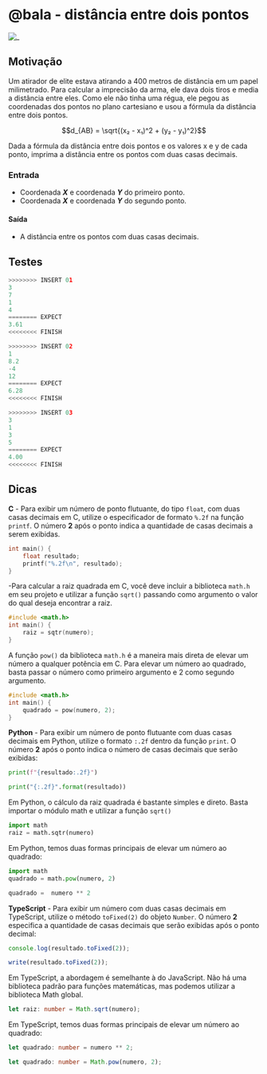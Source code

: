 # @bala - distância entre dois pontos

![_](https://raw.githubusercontent.com/qxcodefup/arcade/master/base/bala/cover.jpg)

## Motivação

Um atirador de elite estava atirando a 400 metros de distância em um papel milimetrado. Para calcular a imprecisão da arma, ele dava dois tiros e media a distância entre eles. Como ele não tinha uma régua, ele pegou as coordenadas dos pontos no plano cartesiano e usou a fórmula da distância entre dois pontos.

$$d_{AB} = \sqrt{(x₂ - x₁)^2 + (y₂ - y₁)^2}$$

Dada a fórmula da distância entre dois pontos e os valores x e y de cada ponto, imprima a distância entre os pontos com duas casas decimais.

### Entrada

- Coordenada ***X*** e coordenada ***Y*** do primeiro ponto.
- Coordenada ***X*** e coordenada ***Y*** do segundo ponto.

#### Saída

- A distância entre os pontos com duas casas decimais.

## Testes

```py
>>>>>>>> INSERT 01
3
7
1
4
======== EXPECT
3.61
<<<<<<<< FINISH
```

```py
>>>>>>>> INSERT 02
1
8.2
-4
12
======== EXPECT
6.28
<<<<<<<< FINISH
```

```py
>>>>>>>> INSERT 03
3
1
3
5
======== EXPECT
4.00
<<<<<<<< FINISH

```

## Dicas

**C** - Para exibir um número de ponto flutuante, do tipo `float`, com duas casas decimais em C, utilize o especificador de formato `%.2f` na função `printf`. O número **2** após o ponto indica a quantidade de casas decimais a serem exibidas.

```c
int main() {
    float resultado;
    printf("%.2f\n", resultado);
}
```

-Para calcular a raiz quadrada em C, você deve incluir a biblioteca `math.h` em seu projeto e utilizar a função `sqrt()` passando como argumento o valor do qual deseja encontrar a raiz.

```c
#include <math.h>
int main() {
    raiz = sqtr(numero);
}
```

A função `pow()` da biblioteca `math.h` é a maneira mais direta de elevar um número a qualquer potência em C. Para elevar um número ao quadrado, basta passar o número como primeiro argumento e 2 como segundo argumento.

```c
#include <math.h>
int main() {
    quadrado = pow(numero, 2);
}
```

**Python** - Para exibir um número de ponto flutuante com duas casas decimais em Python, utilize o formato `:.2f` dentro da função `print`. O número **2** após o ponto indica o número de casas decimais que serão exibidas:

```py
print(f"{resultado:.2f}")
```

```py
print("{:.2f}".format(resultado))
```

Em Python, o cálculo da raiz quadrada é bastante simples e direto. Basta importar o módulo math e utilizar a função `sqrt()`

```py
import math
raiz = math.sqtr(numero)
```

Em Python, temos duas formas principais de elevar um número ao quadrado:

```py
import math
quadrado = math.pow(numero, 2)
```

```py
quadrado =  numero ** 2
```

**TypeScript** - Para exibir um número com duas casas decimais em TypeScript, utilize o método `toFixed(2)` do objeto `Number`. O número **2** especifica a quantidade de casas decimais que serão exibidas após o ponto decimal:

```ts
console.log(resultado.toFixed(2)); 
```

```ts
write(resultado.toFixed(2));
```

Em TypeScript, a abordagem é semelhante à do JavaScript. Não há uma biblioteca padrão para funções matemáticas, mas podemos utilizar a biblioteca Math global.

```ts
let raiz: number = Math.sqrt(numero);
```

Em TypeScript, temos duas formas principais de elevar um número ao quadrado:

```ts
let quadrado: number = numero ** 2;
```

```ts
let quadrado: number = Math.pow(numero, 2);
```
